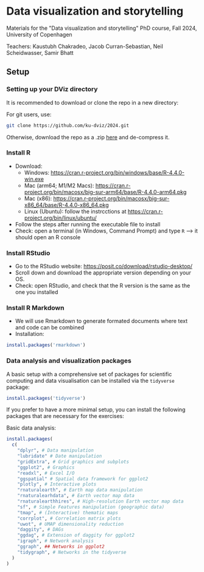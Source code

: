 # Data visualization and storytelling

Materials for the "Data visualization and storytelling" PhD course, Fall 2024, University of Copenhagen

Teachers: Kaustubh Chakradeo, Jacob Curran-Sebastian, Neil Scheidwasser, Samir Bhatt

## Setup

### Setting up your DViz directory

It is recommended to download or clone the repo in a new directory:

For git users, use:

```bash
git clone https://github.com/ku-dviz/2024.git
```

Otherwise, download the repo as a .zip [here](https://github.com/ku-dviz/2024/archive/refs/heads/main.zip) and de-compress it.

### Install R

* Download:
  * Windows: <https://cran.r-project.org/bin/windows/base/R-4.4.0-win.exe>
  * Mac (arm64; M1/M2 Macs): <https://cran.r-project.org/bin/macosx/big-sur-arm64/base/R-4.4.0-arm64.pkg>
  * Mac (x86): <https://cran.r-project.org/bin/macosx/big-sur-x86_64/base/R-4.4.0-x86_64.pkg>
  * Linux (Ubuntu): follow the instrcctions at <https://cran.r-project.org/bin/linux/ubuntu/>
* Follow the steps after running the executable file to install
* Check: open a terminal (in Windows, Command Prompt) and type ```R``` --> it should open an R console

### Install RStudio

* Go to the RStudio website: <https://posit.co/download/rstudio-desktop/>
* Scroll down and download the appropriate version depending on your OS.
* Check: open RStudio, and check that the R version is the same as the one you installed

### Install R Markdown

* We will use Rmarkdown to generate formated documents where text and code can be combined
* Installation:

```R
install.packages('rmarkdown')
```

### Data analysis and visualization packages

A basic setup with a comprehensive set of packages for scientific computing and data visualisation can be installed via the ```tidyverse``` package:

```R
install.packages('tidyverse')
```

If you prefer to have a more minimal setup, you can install the following packages that are necessary for the exercises:

Basic data analysis:

```R
install.packages(
  c(
    "dplyr", # Data manipulation
    "lubridate" # Date manipulation
    "gridExtra", # Grid graphics and subplots
    "ggplot2", # Graphics
    "readxl", # Excel I/O
    "ggspatial" # Spatial data framework for ggplot2
    "plotly", # Interactive plots
    "rnaturalearth", # Earth map data manipulation
    "rnaturalearhdata", # Earth vector map data
    "rnaturalearthhires", # High-resolution Earth vector map data
    "sf", # Simple Features manipulation (geographic data)
    "tmap", # (Interactive) thematic maps
    "corrplot", # Correlation matrix plots
    "uwot", # UMAP dimensionality reduction
    "daggity", # DAGs
    "ggdag", # Extension of daggity for ggplot2
    "igraph", # Network analysis
    "ggraph", ## Networks in ggplot2
    "tidygraph", # Networks in the tidyverse
  )
)
```
